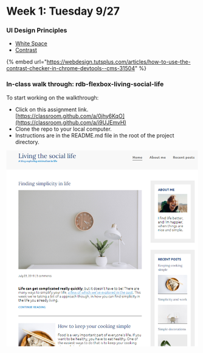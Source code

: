 # Week 1: Tuesday 9/27

### UI Design Principles

* [White Space](https://designcourse.com/app/course/uiux-bootcamp/module/ui-design-fundamentals-course/lesson/white-space)
* [Contrast](https://designcourse.com/app/course/uiux-bootcamp/module/ui-design-fundamentals-course/lesson/contrast)

{% embed url="https://webdesign.tutsplus.com/articles/how-to-use-the-contrast-checker-in-chrome-devtools--cms-31504" %}



### In-class walk through: rdb-flexbox-living-social-life

To start working on the walkthrough:

* Click on this assignment link. [https://classroom.github.com/a/0jhy6KqO](https://classroom.github.com/a/i9UJEmvH)
* Clone the repo to your local computer.
* Instructions are in the README.md file in the root of the project directory.

![](../.gitbook/assets/image%20%2879%29.png)

